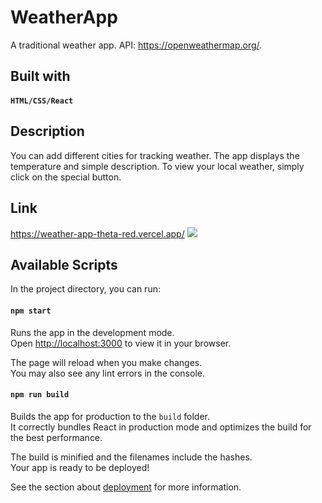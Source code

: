 # WeatherApp
A traditional weather app. API: https://openweathermap.org/.

## Built with
#### `HTML/CSS/React`

## Description

You can add different cities for tracking weather. The app displays the temperature and simple description. To view your local weather, simply click on the special button.

## Link
https://weather-app-theta-red.vercel.app/
![](chrome-capture-2023-4-11.gif)

## Available Scripts

In the project directory, you can run:

#### `npm start`

Runs the app in the development mode.\
Open [http://localhost:3000](http://localhost:3000) to view it in your browser.

The page will reload when you make changes.\
You may also see any lint errors in the console.


#### `npm run build`

Builds the app for production to the `build` folder.\
It correctly bundles React in production mode and optimizes the build for the best performance.

The build is minified and the filenames include the hashes.\
Your app is ready to be deployed!

See the section about [deployment](https://facebook.github.io/create-react-app/docs/deployment) for more information.

